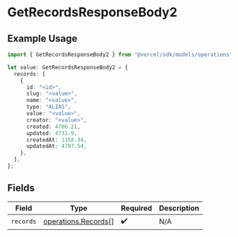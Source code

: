 # GetRecordsResponseBody2

## Example Usage

```typescript
import { GetRecordsResponseBody2 } from "@vercel/sdk/models/operations";

let value: GetRecordsResponseBody2 = {
  records: [
    {
      id: "<id>",
      slug: "<value>",
      name: "<value>",
      type: "ALIAS",
      value: "<value>",
      creator: "<value>",
      created: 4706.21,
      updated: 4731.9,
      createdAt: 1158.34,
      updatedAt: 4797.54,
    },
  ],
};
```

## Fields

| Field                                                      | Type                                                       | Required                                                   | Description                                                |
| ---------------------------------------------------------- | ---------------------------------------------------------- | ---------------------------------------------------------- | ---------------------------------------------------------- |
| `records`                                                  | [operations.Records](../../models/operations/records.md)[] | :heavy_check_mark:                                         | N/A                                                        |